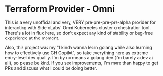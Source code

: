 # Terraform Provider - Omni

This is a very unofficial and very, VERY pre-pre-pre-pre-alpha provider for interacting with SideroLabs' Omni Kubernetes cluster
orchestration tool. There's a lot in flux here, so don't expect any kind of stability or bug-free experience at the moment.

Also, this project was my "I kinda wanna learn golang while also learning how to effectively use GH Copilot", so take everything here
as extreme entry-level dev quality. I'm by no means a golang dev (I'm barely a dev at all), so please be kind. If you see improvements,
I'm more than happy to get PRs and discuss what I could be doing better.
